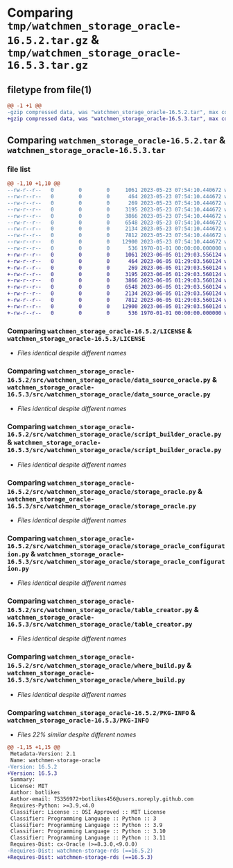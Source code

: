 # Comparing `tmp/watchmen_storage_oracle-16.5.2.tar.gz` & `tmp/watchmen_storage_oracle-16.5.3.tar.gz`

## filetype from file(1)

```diff
@@ -1 +1 @@
-gzip compressed data, was "watchmen_storage_oracle-16.5.2.tar", max compression
+gzip compressed data, was "watchmen_storage_oracle-16.5.3.tar", max compression
```

## Comparing `watchmen_storage_oracle-16.5.2.tar` & `watchmen_storage_oracle-16.5.3.tar`

### file list

```diff
@@ -1,10 +1,10 @@
--rw-r--r--   0        0        0     1061 2023-05-23 07:54:10.440672 watchmen_storage_oracle-16.5.2/LICENSE
--rw-r--r--   0        0        0      464 2023-05-23 07:54:10.444672 watchmen_storage_oracle-16.5.2/pyproject.toml
--rw-r--r--   0        0        0      269 2023-05-23 07:54:10.444672 watchmen_storage_oracle-16.5.2/src/watchmen_storage_oracle/__init__.py
--rw-r--r--   0        0        0     3195 2023-05-23 07:54:10.444672 watchmen_storage_oracle-16.5.2/src/watchmen_storage_oracle/data_source_oracle.py
--rw-r--r--   0        0        0     3866 2023-05-23 07:54:10.444672 watchmen_storage_oracle-16.5.2/src/watchmen_storage_oracle/script_builder_oracle.py
--rw-r--r--   0        0        0     6548 2023-05-23 07:54:10.444672 watchmen_storage_oracle-16.5.2/src/watchmen_storage_oracle/storage_oracle.py
--rw-r--r--   0        0        0     2134 2023-05-23 07:54:10.444672 watchmen_storage_oracle-16.5.2/src/watchmen_storage_oracle/storage_oracle_configuration.py
--rw-r--r--   0        0        0     7812 2023-05-23 07:54:10.444672 watchmen_storage_oracle-16.5.2/src/watchmen_storage_oracle/table_creator.py
--rw-r--r--   0        0        0    12900 2023-05-23 07:54:10.444672 watchmen_storage_oracle-16.5.2/src/watchmen_storage_oracle/where_build.py
--rw-r--r--   0        0        0      536 1970-01-01 00:00:00.000000 watchmen_storage_oracle-16.5.2/PKG-INFO
+-rw-r--r--   0        0        0     1061 2023-06-05 01:29:03.556124 watchmen_storage_oracle-16.5.3/LICENSE
+-rw-r--r--   0        0        0      464 2023-06-05 01:29:03.560124 watchmen_storage_oracle-16.5.3/pyproject.toml
+-rw-r--r--   0        0        0      269 2023-06-05 01:29:03.560124 watchmen_storage_oracle-16.5.3/src/watchmen_storage_oracle/__init__.py
+-rw-r--r--   0        0        0     3195 2023-06-05 01:29:03.560124 watchmen_storage_oracle-16.5.3/src/watchmen_storage_oracle/data_source_oracle.py
+-rw-r--r--   0        0        0     3866 2023-06-05 01:29:03.560124 watchmen_storage_oracle-16.5.3/src/watchmen_storage_oracle/script_builder_oracle.py
+-rw-r--r--   0        0        0     6548 2023-06-05 01:29:03.560124 watchmen_storage_oracle-16.5.3/src/watchmen_storage_oracle/storage_oracle.py
+-rw-r--r--   0        0        0     2134 2023-06-05 01:29:03.560124 watchmen_storage_oracle-16.5.3/src/watchmen_storage_oracle/storage_oracle_configuration.py
+-rw-r--r--   0        0        0     7812 2023-06-05 01:29:03.560124 watchmen_storage_oracle-16.5.3/src/watchmen_storage_oracle/table_creator.py
+-rw-r--r--   0        0        0    12900 2023-06-05 01:29:03.560124 watchmen_storage_oracle-16.5.3/src/watchmen_storage_oracle/where_build.py
+-rw-r--r--   0        0        0      536 1970-01-01 00:00:00.000000 watchmen_storage_oracle-16.5.3/PKG-INFO
```

### Comparing `watchmen_storage_oracle-16.5.2/LICENSE` & `watchmen_storage_oracle-16.5.3/LICENSE`

 * *Files identical despite different names*

### Comparing `watchmen_storage_oracle-16.5.2/src/watchmen_storage_oracle/data_source_oracle.py` & `watchmen_storage_oracle-16.5.3/src/watchmen_storage_oracle/data_source_oracle.py`

 * *Files identical despite different names*

### Comparing `watchmen_storage_oracle-16.5.2/src/watchmen_storage_oracle/script_builder_oracle.py` & `watchmen_storage_oracle-16.5.3/src/watchmen_storage_oracle/script_builder_oracle.py`

 * *Files identical despite different names*

### Comparing `watchmen_storage_oracle-16.5.2/src/watchmen_storage_oracle/storage_oracle.py` & `watchmen_storage_oracle-16.5.3/src/watchmen_storage_oracle/storage_oracle.py`

 * *Files identical despite different names*

### Comparing `watchmen_storage_oracle-16.5.2/src/watchmen_storage_oracle/storage_oracle_configuration.py` & `watchmen_storage_oracle-16.5.3/src/watchmen_storage_oracle/storage_oracle_configuration.py`

 * *Files identical despite different names*

### Comparing `watchmen_storage_oracle-16.5.2/src/watchmen_storage_oracle/table_creator.py` & `watchmen_storage_oracle-16.5.3/src/watchmen_storage_oracle/table_creator.py`

 * *Files identical despite different names*

### Comparing `watchmen_storage_oracle-16.5.2/src/watchmen_storage_oracle/where_build.py` & `watchmen_storage_oracle-16.5.3/src/watchmen_storage_oracle/where_build.py`

 * *Files identical despite different names*

### Comparing `watchmen_storage_oracle-16.5.2/PKG-INFO` & `watchmen_storage_oracle-16.5.3/PKG-INFO`

 * *Files 22% similar despite different names*

```diff
@@ -1,15 +1,15 @@
 Metadata-Version: 2.1
 Name: watchmen-storage-oracle
-Version: 16.5.2
+Version: 16.5.3
 Summary: 
 License: MIT
 Author: botlikes
 Author-email: 75356972+botlikes456@users.noreply.github.com
 Requires-Python: >=3.9,<4.0
 Classifier: License :: OSI Approved :: MIT License
 Classifier: Programming Language :: Python :: 3
 Classifier: Programming Language :: Python :: 3.9
 Classifier: Programming Language :: Python :: 3.10
 Classifier: Programming Language :: Python :: 3.11
 Requires-Dist: cx-Oracle (>=8.3.0,<9.0.0)
-Requires-Dist: watchmen-storage-rds (==16.5.2)
+Requires-Dist: watchmen-storage-rds (==16.5.3)
```

